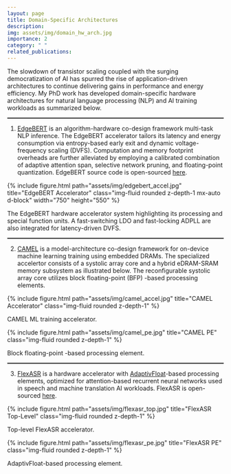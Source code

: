 ```yaml
---
layout: page
title: Domain-Specific Architectures
description: 
img: assets/img/domain_hw_arch.jpg
importance: 2
category: " "
related_publications: 
---
```


The slowdown of transistor scaling coupled with the surging democratization of AI has spurred the rise of application-driven architectures to continue delivering gains in performance and energy efficiency. My PhD work has developed domain-specific hardware architectures for natural language processing (NLP) and AI training workloads as summarized below.


<hr style="border:0.75px solid gray">

1) [EdgeBERT](https://dl.acm.org/doi/abs/10.1145/3466752.3480095) is an algorithm-hardware co-design framework multi-task NLP inference. The EdgeBERT accelerator tailors its latency and energy consumption via entropy-based early exit and dynamic voltage-frequency scaling (DVFS). Computation and memory footprint overheads are further alleviated by employing a calibrated combination of adaptive attention span, selective network pruning, and floating-point quantization. EdgeBERT source code is open-sourced [here](https://github.com/harvard-acc/EdgeBERT).

<div class="row">
    <div class="col-sm mt-3 mt-md-0">
        {% include figure.html path="assets/img/edgebert_accel.jpg" title="EdgeBERT Accelerator" class="img-fluid rounded z-depth-1 mx-auto d-block" width="750" height="550" %}
        <p class="caption">The EdgeBERT hardware accelerator system highlighting its processing and special function units. A fast-switching LDO and fast-locking ADPLL are also integrated for latency-driven DVFS. </p>
    </div>
</div>
<hr style="border:0.75px solid gray">

2) [CAMEL](https://arxiv.org/pdf/2305.03148.pdf) is a model-architecture co-design framework for on-device machine learning training using embedded DRAMs. The specialized accelertor consists of a systolic array core and a hybrid eDRAM-SRAM memory subsystem as illustrated below. The reconfigurable systolic array core utilizes block floating-point (BFP) -based processing elements.

<div class="row justify-content-sm-center">
    <div class="col-sm-5 mt-3 mt-md-0">
        {% include figure.html path="assets/img/camel_accel.jpg" title="CAMEL Accelerator" class="img-fluid rounded z-depth-1" %}
        <p class="caption">CAMEL ML training accelerator. </p>
    </div>
    <div class="col-sm-7 mt-3 mt-md-0">
        {% include figure.html path="assets/img/camel_pe.jpg" title="CAMEL PE" class="img-fluid rounded z-depth-1" %}
        <p class="caption">Block floating-point -based processing element.</p>
    </div>
 </div>
 <hr style="border:0.75px solid gray">

 3) [FlexASR](https://ieeexplore.ieee.org/document/9791855) is a hardware accelerator with [AdaptivFloat](https://arxiv.org/abs/1909.13271)-based processing elements, optimized for attention-based recurrent neural networks used in speech and machine translation AI workloads. FlexASR is open-sourced [here](https://github.com/harvard-acc/FlexASR/).

 <div class="row justify-content-sm-center">
    <div class="col-sm-5 mt-3 mt-md-0">
        {% include figure.html path="assets/img/flexasr_top.jpg" title="FlexASR Top-Level" class="img-fluid rounded z-depth-1" %}
        <p class="caption">Top-level FlexASR accelerator.</p>
    </div>
    <div class="col-sm-7 mt-3 mt-md-0">
        {% include figure.html path="assets/img/flexasr_pe.jpg" title="FlexASR PE" class="img-fluid rounded z-depth-1" %}
        <p class="caption">AdaptivFloat-based processing element.</p>
    </div>
 </div>